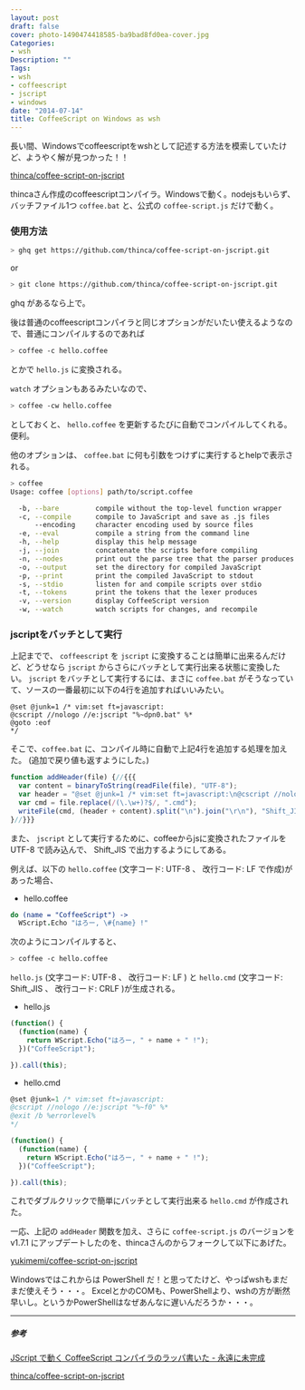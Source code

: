```yaml
---
layout: post
draft: false
cover: photo-1490474418585-ba9bad8fd0ea-cover.jpg
Categories:
- wsh
Description: ""
Tags:
- wsh
- coffeescript
- jscript
- windows
date: "2014-07-14"
title: CoffeeScript on Windows as wsh
---
```


長い間、Windowsでcoffeescriptをwshとして記述する方法を模索していたけど、ようやく解が見つかった！！

[thinca/coffee-script-on-jscript](https://github.com/thinca/coffee-script-on-jscript)

thincaさん作成のcoffeescriptコンパイラ。Windowsで動く。nodejsもいらず、バッチファイル1つ `coffee.bat` と、公式の `coffee-script.js` だけで動く。


### 使用方法
```sh
> ghq get https://github.com/thinca/coffee-script-on-jscript.git
```

or

```sh
> git clone https://github.com/thinca/coffee-script-on-jscript.git
```

ghq があるなら上で。

後は普通のcoffeescriptコンパイラと同じオプションがだいたい使えるようなので、普通にコンパイルするのであれば

```sh
> coffee -c hello.coffee
```

とかで `hello.js` に変換される。

`watch` オプションもあるみたいなので、

```sh
> coffee -cw hello.coffee
```

としておくと、 `hello.coffee` を更新するたびに自動でコンパイルしてくれる。便利。

他のオプションは、 `coffee.bat` に何も引数をつけずに実行するとhelpで表示される。

```sh
> coffee
Usage: coffee [options] path/to/script.coffee

  -b, --bare         compile without the top-level function wrapper
  -c, --compile      compile to JavaScript and save as .js files
      --encoding     character encoding used by source files
  -e, --eval         compile a string from the command line
  -h, --help         display this help message
  -j, --join         concatenate the scripts before compiling
  -n, --nodes        print out the parse tree that the parser produces
  -o, --output       set the directory for compiled JavaScript
  -p, --print        print the compiled JavaScript to stdout
  -s, --stdio        listen for and compile scripts over stdio
  -t, --tokens       print the tokens that the lexer produces
  -v, --version      display CoffeeScript version
  -w, --watch        watch scripts for changes, and recompile
```

### jscriptをバッチとして実行
上記までで、 `coffeescript` を `jscript` に変換することは簡単に出来るんだけど、どうせなら `jscript` からさらにバッチとして実行出来る状態に変換したい。 `jscript` をバッチとして実行するには、まさに `coffee.bat` がそうなっていて、ソースの一番最初に以下の4行を追加すればいいみたい。

```dos
@set @junk=1 /* vim:set ft=javascript:
@cscript //nologo //e:jscript "%~dpn0.bat" %*
@goto :eof
*/
```

そこで、`coffee.bat` に、コンパイル時に自動で上記4行を追加する処理を加えた。
(追加で戻り値も返すようにした。)

```javascript
function addHeader(file) {//{{{
  var content = binaryToString(readFile(file), "UTF-8");
  var header = "@set @junk=1 /* vim:set ft=javascript:\n@cscript //nologo //e:jscript \"%~f0\" %*\n@exit /b %errorlevel%\n*/\n\n";
  var cmd = file.replace(/(\.\w+)?$/, ".cmd");
  writeFile(cmd, (header + content).split("\n").join("\r\n"), "Shift_JIS");
}//}}}
```
また、 `jscript` として実行するために、coffeeからjsに変換されたファイルを UTF-8 で読み込んで、 Shift_JIS で出力するようにしてある。

例えば、以下の `hello.coffee` (文字コード: UTF-8 、 改行コード: LF で作成)があった場合、

- hello.coffee

```coffeescript
do (name = "CoffeeScript") ->
  WScript.Echo "はろー, \#{name} !"
```

次のようにコンパイルすると、

```sh
> coffee -c hello.coffee
```

`hello.js` (文字コード: UTF-8 、 改行コード: LF )
と `hello.cmd` (文字コード: Shift_JIS 、 改行コード: CRLF )が生成される。

- hello.js

```javascript
(function() {
  (function(name) {
    return WScript.Echo("はろー, " + name + " !");
  })("CoffeeScript");

}).call(this);
```

- hello.cmd

```javascript
@set @junk=1 /* vim:set ft=javascript:
@cscript //nologo //e:jscript "%~f0" %*
@exit /b %errorlevel%
*/

(function() {
  (function(name) {
    return WScript.Echo("はろー, " + name + " !");
  })("CoffeeScript");

}).call(this);
```

これでダブルクリックで簡単にバッチとして実行出来る `hello.cmd` が作成された。

一応、上記の `addHeader` 関数を加え、さらに `coffee-script.js` のバージョンを v1.7.1 にアップデートしたのを、thincaさんのからフォークして以下にあげた。

[yukimemi/coffee-script-on-jscript](https://github.com/yukimemi/coffee-script-on-jscript)

Windowsではこれからは PowerShell だ！と思ってたけど、やっぱwshもまだまだ使えそう・・・。
ExcelとかのCOMも、PowerShellより、wshの方が断然早いし。というかPowerShellはなぜあんなに遅いんだろうか・・・。

- - -

##### 参考
[JScript で動く CoffeeScript コンパイラのラッパ書いた - 永遠に未完成](http://d.hatena.ne.jp/thinca/20110707/1310014720)

[thinca/coffee-script-on-jscript](https://github.com/thinca/coffee-script-on-jscript)

